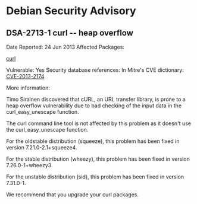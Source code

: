 
Debian Security Advisory
========================


DSA-2713-1 curl -- heap overflow
--------------------------------



Date Reported:
24 Jun 2013
Affected Packages:

[curl](https://packages.debian.org/src:curl)

Vulnerable:
Yes
Security database references:
In Mitre's CVE dictionary: [CVE-2013-2174](https://security-tracker.debian.org/tracker/CVE-2013-2174).  

More information:

Timo Sirainen discovered that cURL, an URL transfer library, is prone to
a heap overflow vulnerability due to bad checking of the input data in
the curl\_easy\_unescape function.


The curl command line tool is not affected by this problem as it doesn't
use the curl\_easy\_unescape function.


For the oldstable distribution (squeeze), this problem has been fixed in
version 7.21.0-2.1+squeeze4.


For the stable distribution (wheezy), this problem has been fixed in
version 7.26.0-1+wheezy3.


For the unstable distribution (sid), this problem has been fixed in
version 7.31.0-1.


We recommend that you upgrade your curl packages.





